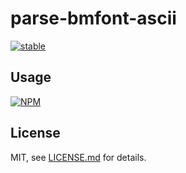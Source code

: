 # parse-bmfont-ascii

[![stable](http://badges.github.io/stability-badges/dist/stable.svg)](http://github.com/badges/stability-badges)



## Usage

[![NPM](https://nodei.co/npm/parse-bmfont-ascii.png)](https://www.npmjs.com/package/parse-bmfont-ascii)

## License

MIT, see [LICENSE.md](http://github.com/mattdesl/parse-bmfont-ascii/blob/master/LICENSE.md) for details.
